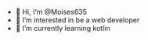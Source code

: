 - 👋 Hi, I’m @Moises635
- 👀 I’m interested in be a web developer
- 🌱 I’m currently learning kotlin

<!---
Moises635/Moises635 is a ✨ special ✨ repository because its `README.md` (this file) appears on your GitHub profile.
You can click the Preview link to take a look at your changes.
--->
